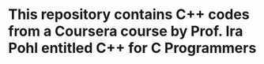 # This repository contains C++ codes from a Coursera course by Prof. Ira Pohl entitled C++ for C Programmers
